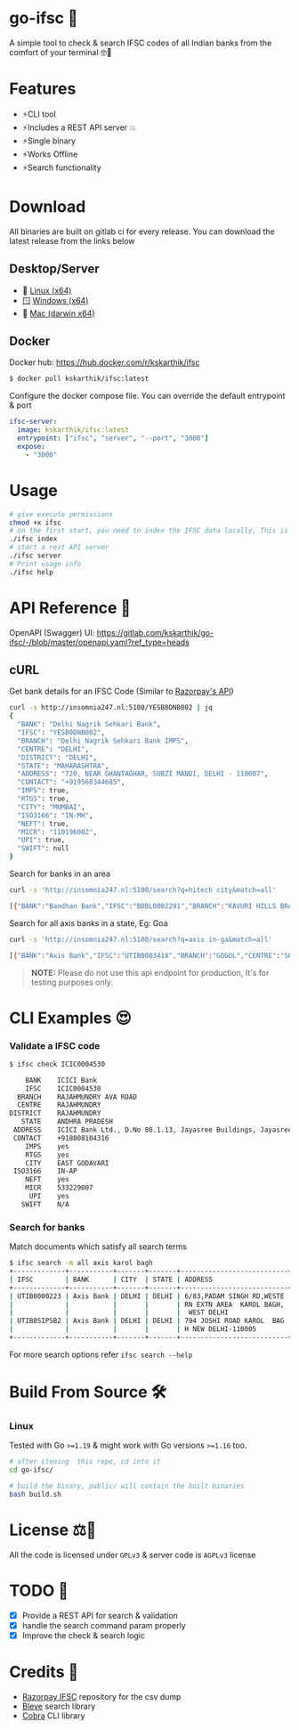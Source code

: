 # go-ifsc 🚀

A simple tool to check & search IFSC codes of all Indian banks from the comfort of your terminal 🤓💪

# Features

- ⚡CLI tool
- ⚡Includes a REST API server 💥
- ⚡Single binary
- ⚡Works Offline
- ⚡Search functionality

# Download

All binaries are built on gitlab ci for every release. You can download the latest release from the links below

## Desktop/Server

- 🐧 [Linux (x64)](https://kskarthik.gitlab.io/go-ifsc/linux/ifsc)
- 🪟 [Windows (x64)](https://kskarthik.gitlab.io/go-ifsc/win/ifsc.exe)
- 🍎 [Mac (darwin x64)](https://kskarthik.gitlab.io/go-ifsc/darwin/ifsc)

## Docker

Docker hub: https://hub.docker.com/r/kskarthik/ifsc

```sh
$ docker pull kskarthik/ifsc:latest
```

Configure the docker compose file. You can override the default entrypoint & port

```yaml
ifsc-server:
  image: kskarthik/ifsc:latest
  entrypoint: ["ifsc", "server", "--port", "3000"]
  expose:
    - "3000"
```

# Usage

```bash
# give execute permissions
chmod +x ifsc
# on the first start, you need to index the IFSC data locally, This is not required for subsequent runs.
./ifsc index
# start a rest API server
./ifsc server
# Print usage info
./ifsc help
```

# API Reference 📡

OpenAPI (Swagger) UI: https://gitlab.com/kskarthik/go-ifsc/-/blob/master/openapi.yaml?ref_type=heads

## cURL

Get bank details for an IFSC Code (Similar to [Razorpay's API](https://ifsc.razorpay.com/))

```sh
curl -s http://insomnia247.nl:5100/YESB0DNB002 | jq
{
  "BANK": "Delhi Nagrik Sehkari Bank",
  "IFSC": "YESB0DNB002",
  "BRANCH": "Delhi Nagrik Sehkari Bank IMPS",
  "CENTRE": "DELHI",
  "DISTRICT": "DELHI",
  "STATE": "MAHARASHTRA",
  "ADDRESS": "720, NEAR GHANTAGHAR, SUBZI MANDI, DELHI - 110007",
  "CONTACT": "+919560344685",
  "IMPS": true,
  "RTGS": true,
  "CITY": "MUMBAI",
  "ISO3166": "IN-MH",
  "NEFT": true,
  "MICR": "110196002",
  "UPI": true,
  "SWIFT": null
}
```

Search for banks in an area

```sh
curl -s 'http://insomnia247.nl:5100/search?q=hitech city&match=all'

[{"BANK":"Bandhan Bank","IFSC":"BDBL0002291","BRANCH":"KAVURI HILLS BRANCH HYDERABAD","CENTRE":"HYDERABAD","DISTRICT":"HYDERABAD","STATE":"TELANGANA","ADDRESS":"2-44 2,MADHAPUR PRIDE,GUTTALA BEGUMPET,MADHAPUR,HITECH CITY MAIN ROAD,GROUND FLOOR,MADHAPUR POLICE STATION -500081,TELANGANA","CONTACT":"+913366090909","IMPS":true,"RTGS":true,"CITY":"HYDERABAD","ISO3166":"IN-TG","NEFT":true,"MICR":"500750012","UPI":true,"SWIFT":null},{"BANK":"Central Bank of India","IFSC":"CBIN0283164","BRANCH":"HITECH AGRICULTURAL FINANCE BRANCH","CENTRE":"BHOPAL","DISTRICT":"BHOPAL","STATE":"MADHYA PRADESH","ADDRESS":"9, ARERA HILL, JAIL ROAD, BHOPAL, DIST- BHOPAL, MADHYA PRADESH-462011","CONTACT":"+912222612008","IMPS":true,"RTGS":true,"CITY":"BHOPAL","ISO3166":"IN-MP","NEFT":true,"MICR":"462016022","UPI":true,"SWIFT":null}]
```

Search for all axis banks in a state, Eg: Goa

```sh
curl -s 'http://insomnia247.nl:5100/search?q=axis in-ga&match=all'

[{"BANK":"Axis Bank","IFSC":"UTIB0003418","BRANCH":"GOGOL","CENTRE":"SOUTH","DISTRICT":"SOUTH","STATE":"GOA","ADDRESS":"SHOP NO 12345 AR MANSION GOGOL","CONTACT":"+918326570622","IMPS":true,"RTGS":true,"CITY":"MARGAO","ISO3166":"IN-GA","NEFT":true,"MICR":"403211014","UPI":true,"SWIFT":null}]
```

> **NOTE:** Please do not use this api endpoint for production, It's for testing purposes only.

# CLI Examples 😍

### Validate a IFSC code

```bash
$ ifsc check ICIC0004530

    BANK	ICICI Bank
    IFSC	ICIC0004530
  BRANCH	RAJAHMUNDRY AVA ROAD
  CENTRE	RAJAHMUNDRY
DISTRICT	RAJAHMUNDRY
   STATE	ANDHRA PRADESH
 ADDRESS	ICICI Bank Ltd., D.No 80.1.13, Jayasree Buildings, Jayasree Garden, AVA Road, Rajahmundry, Dist. East Godavari, Andhra Pradesh.533103
 CONTACT	+918008104316
    IMPS	yes
    RTGS	yes
    CITY	EAST GODAVARI
 ISO3166	IN-AP
    NEFT	yes
    MICR	533229007
     UPI	yes
   SWIFT	N/A
```

### Search for banks

Match documents which satisfy all search terms

```bash
$ ifsc search -m all axis karol bagh
+-------------+-----------+-------+-------+---------------------------+
| IFSC        | BANK      | CITY  | STATE | ADDRESS                   |
+-------------+-----------+-------+-------+---------------------------+
| UTIB0000223 | Axis Bank | DELHI | DELHI | 6/83,PADAM SINGH RD,WESTE |
|             |           |       |       | RN EXTN AREA  KAROL BAGH, |
|             |           |       |       |  WEST DELHI               |
| UTIB0SIPSB2 | Axis Bank | DELHI | DELHI | 794 JOSHI ROAD KAROL  BAG |
|             |           |       |       | H NEW DELHI-110005        |
+-------------+-----------+-------+-------+---------------------------+
```

For more search options refer `ifsc search --help`

# Build From Source 🛠️

### Linux

Tested with Go `>=1.19` & might work with Go versions `>=1.16` too.

```bash
# after cloning  this repo, cd into it
cd go-ifsc/

# build the binary, public/ will contain the built binaries
bash build.sh
```

# License ⚖️

All the code is licensed under `GPLv3` & server code is `AGPLv3` license

# TODO 📝

- [x] Provide a REST API for search & validation
- [x] handle the search command param properly
- [x] Improve the check & search logic

# Credits 🤝

- [Razorpay IFSC](https://github.com/razorpay/ifsc/releases) repository for the csv dump
- [Bleve](https://pkg.go.dev/github.com/blevesearch/bleve/v2) search library
- [Cobra](https://github.com/spf13/cobra) CLI library
